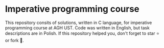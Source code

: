 # Imperative programming course

This repository consits of solutions, written in C language, for imperative programming course at AGH UST. Code was written in English, but task descriptions are in Polish. If this repository helped you, don't forget to star ⭐️ or fork 🤪.
